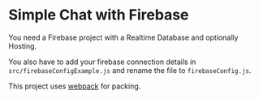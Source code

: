 # Simple Chat with Firebase
You need a Firebase project with a Realtime Database and optionally Hosting.

You also have to add your firebase connection details in `src/firebaseConfigExample.js` and rename the file to `firebaseConfig.js`.

This project uses [webpack](https://webpack.js.org/) for packing.